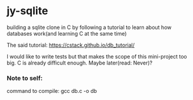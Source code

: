# jy-sqlite

building a sqlite clone in C by following a tutorial to learn about how databases work(and learning C at the same time)

The said tutorial: https://cstack.github.io/db_tutorial/

I would like to write tests but that makes the scope of this mini-project too big. C is already difficult enough. Maybe later(read: Never)?

### Note to self:

command to compile: gcc db.c -o db
